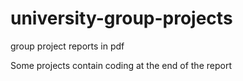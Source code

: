 # university-group-projects
group project reports in pdf



Some projects contain coding at the end of the report
